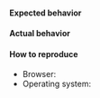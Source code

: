 <!--
Thanks for opening an issue! To help the team to understand your needs, please complete the below template to ensure we have the necessary details to assist you. 
-->

#### Expected behavior

<!-- What do you think should happen? -->

#### Actual behavior

<!-- What actually happens? -->

#### How to reproduce

<!-- For bugs, provide an URL that demos the problem -->

* Browser: 
* Operating system: 
